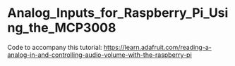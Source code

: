 # Analog_Inputs_for_Raspberry_Pi_Using_the_MCP3008

Code to accompany this tutorial:
https://learn.adafruit.com/reading-a-analog-in-and-controlling-audio-volume-with-the-raspberry-pi
